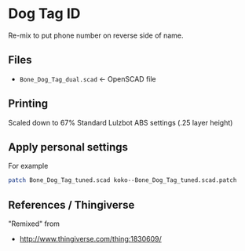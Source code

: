 
# Dog Tag ID

Re-mix to put phone number on reverse side of name.

## Files

 - `Bone_Dog_Tag_dual.scad` <- OpenSCAD file

## Printing

Scaled down to 67%
Standard Lulzbot ABS settings (.25 layer height)


## Apply personal settings

For example

```bash
patch Bone_Dog_Tag_tuned.scad koko--Bone_Dog_Tag_tuned.scad.patch
```



## References / Thingiverse


"Remixed" from

 - http://www.thingiverse.com/thing:1830609/
